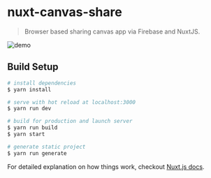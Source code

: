 # nuxt-canvas-share

> Browser based sharing canvas app via Firebase and NuxtJS.

![demo](https://media.giphy.com/media/7Xv4RtbXpWAJcXbrKC/giphy.gif)

## Build Setup

``` bash
# install dependencies
$ yarn install

# serve with hot reload at localhost:3000
$ yarn run dev

# build for production and launch server
$ yarn run build
$ yarn start

# generate static project
$ yarn run generate
```

For detailed explanation on how things work, checkout [Nuxt.js docs](https://nuxtjs.org).
